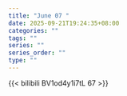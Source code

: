 ```yaml
---
title: "June 07 "
date: 2025-09-21T19:24:35+08:00
categories: ""
tags: ""
series: ""
series_order: ""
type: ""
---
```



{{< bilibili BV1od4y1i7tL 67 >}}

